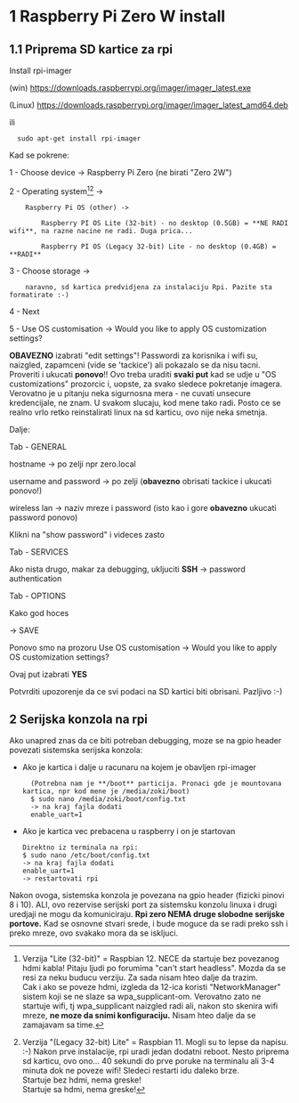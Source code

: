 
1 Raspberry Pi Zero W install
=============================

1.1 Priprema SD kartice za rpi
-------------------------------
   
Install rpi-imager

  (win)
  https://downloads.raspberrypi.org/imager/imager_latest.exe
  
  (Linux)
  https://downloads.raspberrypi.org/imager/imager_latest_amd64.deb
  
  ili 
  
      sudo apt-get install rpi-imager
  

  Kad se pokrene:
  
  1 - Choose device -> Raspberry Pi Zero (ne birati "Zero 2W")
  
  2 - Operating system[^1][^2] -> 
  
        Raspberry Pi OS (other) -> 
        
            Raspberry PI OS Lite (32-bit) - no desktop (0.5GB) = **NE RADI wifi**, na razne nacine ne radi. Duga prica...
            
            Raspberry PI OS (Legacy 32-bit) Lite - no desktop (0.4GB) = **RADI**
            
  3 - Choose storage -> 
  
        naravno, sd kartica predvidjena za instalaciju Rpi. Pazite sta formatirate :-)

4 - Next

5 - Use OS customisation -> Would you like to apply OS customization settings?

  **OBAVEZNO** izabrati "edit settings"! Passwordi za korisnika i wifi su, naizgled, zapamceni (vide se 'tackice') ali pokazalo se da nisu tacni.
Proveriti i ukucati __ponovo__!!
Ovo treba uraditi **svaki put** kad se udje u "OS customizations" prozorcic i, uopste, za svako sledece pokretanje imagera.
Verovatno je u pitanju neka sigurnosna mera - ne cuvati unsecure kredencijale, ne znam. U svakom slucaju, kod mene tako radi.
Posto ce se realno vrlo retko reinstalirati linux na sd karticu, ovo nije neka smetnja.

  Dalje:

  Tab - GENERAL

  hostname -> po zelji npr zero.local

  username and password -> po zelji (**obavezno** obrisati tackice i ukucati ponovo!)

  wireless lan -> naziv mreze i password (isto kao i gore **obavezno** ukucati password ponovo)
  
  Klikni na "show password" i videces zasto

 
  Tab - SERVICES

  Ako nista drugo, makar za debugging, ukljuciti **SSH** -> password authentication
  

  Tab - OPTIONS

  Kako god hoces

  -> SAVE

  
Ponovo smo na prozoru Use OS customisation -> Would you like to apply OS customization settings?

Ovaj put izabrati **YES**

Potvrditi upozorenje da ce svi podaci na SD kartici biti obrisani. Pazljivo :-)


2 Serijska konzola na rpi
-------------------------

Ako unapred znas da ce biti potreban debugging, moze se na gpio header povezati sistemska serijska konzola:

- Ako je kartica i dalje u racunaru na kojem je obavljen rpi-imager

        (Potrebna nam je **/boot** particija. Pronaci gde je mountovana kartica, npr kod mene je /media/zoki/boot)
        $ sudo nano /media/zoki/boot/config.txt
        -> na kraj fajla dodati
        enable_uart=1
      
- Ako je kartica vec prebacena u raspberry i on je startovan

      Direktno iz terminala na rpi:
      $ sudo nano /etc/boot/config.txt
      -> na kraj fajla dodati
      enable_uart=1
      -> restartovati rpi

Nakon ovoga, sistemska konzola je povezana na gpio header (fizicki pinovi 8 i 10). ALI, ovo rezervise serijski port za sistemsku konzolu linuxa i drugi uredjaji ne mogu da komuniciraju. **Rpi zero NEMA druge slobodne serijske portove.** Kad se osnovne stvari srede, i bude moguce da se radi preko ssh i preko mreze, ovo svakako mora da se iskljuci.


[^1]: Verzija "Lite (32-bit)" = Raspbian 12. NECE da startuje bez povezanog hdmi kabla!  Pitaju ljudi po forumima "can't start headless". Mozda da se resi za neku buducu verziju. Za sada nisam hteo dalje da trazim.  
Cak i ako se poveze hdmi, izgleda da 12-ica koristi "NetworkManager" sistem koji se ne slaze sa wpa_supplicant-om. Verovatno zato ne startuje wifi, tj wpa_supplicant naizgled radi ali, nakon sto skenira wifi mreze, **ne moze da snimi konfiguraciju.** Nisam hteo dalje da se zamajavam sa time.

[^2]: Verzija "(Legacy 32-bit) Lite" = Raspbian 11. Mogli su to lepse da napisu. :-) Nakon prve instalacije, rpi uradi jedan dodatni reboot. Nesto priprema sd karticu, ovo ono... 40 sekundi do prve poruke na terminalu ali 3-4 minuta dok ne poveze wifi! Sledeci restarti idu daleko brze.  
Startuje bez hdmi, nema greske!  
Startuje sa hdmi, nema greske!  



